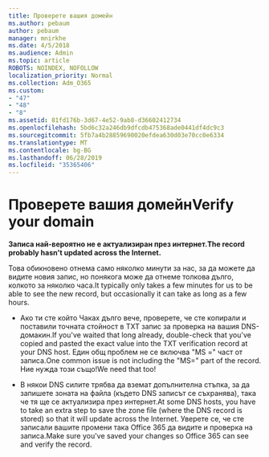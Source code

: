 ```yaml
---
title: Проверете вашия домейн
ms.author: pebaum
author: pebaum
manager: mnirkhe
ms.date: 4/5/2018
ms.audience: Admin
ms.topic: article
ROBOTS: NOINDEX, NOFOLLOW
localization_priority: Normal
ms.collection: Adm_O365
ms.custom:
- "47"
- "48"
- "8"
ms.assetid: 81fd176b-3d67-4e52-9ab8-d36602412734
ms.openlocfilehash: 5bd6c32a246db9dfcdb475368ade0441df4dc9c3
ms.sourcegitcommit: 5fb7a4b28859690020efdea630d03e70cc0e6334
ms.translationtype: MT
ms.contentlocale: bg-BG
ms.lasthandoff: 06/28/2019
ms.locfileid: "35365406"
---
```

# <a name="verify-your-domain"></a><span data-ttu-id="e96a3-102">Проверете вашия домейн</span><span class="sxs-lookup"><span data-stu-id="e96a3-102">Verify your domain</span></span>

 <span data-ttu-id="e96a3-103">**Записа най-вероятно не е актуализиран през интернет.**</span><span class="sxs-lookup"><span data-stu-id="e96a3-103">**The record probably hasn't updated across the Internet.**</span></span>
  
<span data-ttu-id="e96a3-104">Това обикновено отнема само няколко минути за нас, за да можете да видите новия запис, но понякога може да отнеме толкова дълго, колкото за няколко часа.</span><span class="sxs-lookup"><span data-stu-id="e96a3-104">It typically only takes a few minutes for us to be able to see the new record, but occasionally it can take as long as a few hours.</span></span> 
  
- <span data-ttu-id="e96a3-105">Ако ти сте който Чаках дълго вече, проверете, че сте копирали и поставили точната стойност в TXT запис за проверка на вашия DNS-домакин.</span><span class="sxs-lookup"><span data-stu-id="e96a3-105">If you've waited that long already, double-check that you've copied and pasted the exact value into the TXT verification record at your DNS host.</span></span> <span data-ttu-id="e96a3-106">Един общ проблем не се включва "MS =" част от записа.</span><span class="sxs-lookup"><span data-stu-id="e96a3-106">One common issue is not including the "MS=" part of the record.</span></span> <span data-ttu-id="e96a3-107">Ние нужда този също!</span><span class="sxs-lookup"><span data-stu-id="e96a3-107">We need that too!</span></span>

- <span data-ttu-id="e96a3-108">В някои DNS силите трябва да вземат допълнителна стъпка, за да запишете зоната на файла (където DNS записът се съхранява), така че тя ще се актуализира през интернет.</span><span class="sxs-lookup"><span data-stu-id="e96a3-108">At some DNS hosts, you have to take an extra step to save the zone file (where the DNS record is stored) so that it will update across the Internet.</span></span> <span data-ttu-id="e96a3-109">Уверете се, че сте записали вашите промени така Office 365 да видите и проверка на записа.</span><span class="sxs-lookup"><span data-stu-id="e96a3-109">Make sure you've saved your changes so Office 365 can see and verify the record.</span></span>
